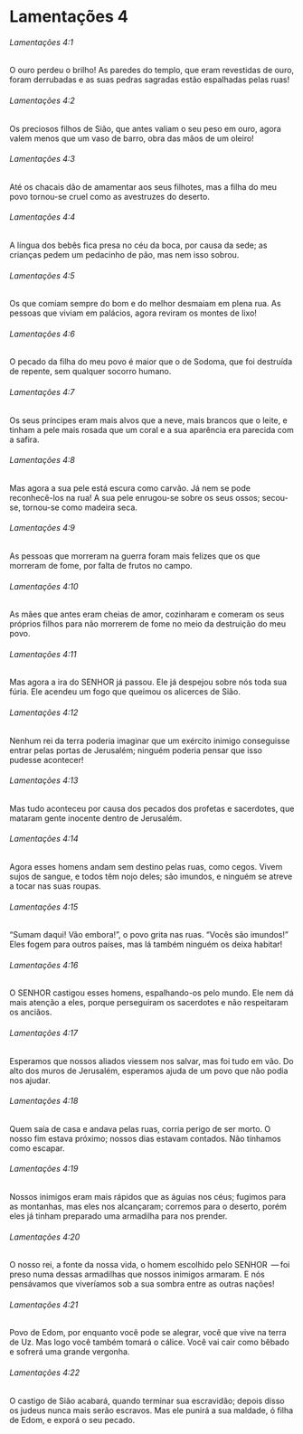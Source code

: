 # Lamentações 4

###### Lamentações 4:1

O ouro perdeu o brilho! As paredes do templo, que eram revestidas de ouro, foram derrubadas e as suas pedras sagradas estão espalhadas pelas ruas!

###### Lamentações 4:2

Os preciosos filhos de Sião, que antes valiam o seu peso em ouro, agora valem menos que um vaso de barro, obra das mãos de um oleiro!

###### Lamentações 4:3

Até os chacais dão de amamentar aos seus filhotes, mas a filha do meu povo tornou-se cruel como as avestruzes do deserto.

###### Lamentações 4:4

A língua dos bebês fica presa no céu da boca, por causa da sede; as crianças pedem um pedacinho de pão, mas nem isso sobrou.

###### Lamentações 4:5

Os que comiam sempre do bom e do melhor desmaiam em plena rua. As pessoas que viviam em palácios, agora reviram os montes de lixo!

###### Lamentações 4:6

O pecado da filha do meu povo é maior que o de Sodoma, que foi destruída de repente, sem qualquer socorro humano.

###### Lamentações 4:7

Os seus príncipes eram mais alvos que a neve, mais brancos que o leite, e tinham a pele mais rosada que um coral e a sua aparência era parecida com a safira.

###### Lamentações 4:8

Mas agora a sua pele está escura como carvão. Já nem se pode reconhecê-los na rua! A sua pele enrugou-se sobre os seus ossos; secou-se, tornou-se como madeira seca.

###### Lamentações 4:9

As pessoas que morreram na guerra foram mais felizes que os que morreram de fome, por falta de frutos no campo.

###### Lamentações 4:10

As mães que antes eram cheias de amor, cozinharam e comeram os seus próprios filhos para não morrerem de fome no meio da destruição do meu povo.

###### Lamentações 4:11

Mas agora a ira do SENHOR já passou. Ele já despejou sobre nós toda sua fúria. Ele acendeu um fogo que queimou os alicerces de Sião.

###### Lamentações 4:12

Nenhum rei da terra poderia imaginar que um exército inimigo conseguisse entrar pelas portas de Jerusalém; ninguém poderia pensar que isso pudesse acontecer!

###### Lamentações 4:13

Mas tudo aconteceu por causa dos pecados dos profetas e sacerdotes, que mataram gente inocente dentro de Jerusalém.

###### Lamentações 4:14

Agora esses homens andam sem destino pelas ruas, como cegos. Vivem sujos de sangue, e todos têm nojo deles; são imundos, e ninguém se atreve a tocar nas suas roupas.

###### Lamentações 4:15

“Sumam daqui! Vão embora!”, o povo grita nas ruas. “Vocês são imundos!” Eles fogem para outros países, mas lá também ninguém os deixa habitar!

###### Lamentações 4:16

O SENHOR castigou esses homens, espalhando-os pelo mundo. Ele nem dá mais atenção a eles, porque perseguiram os sacerdotes e não respeitaram os anciãos.

###### Lamentações 4:17

Esperamos que nossos aliados viessem nos salvar, mas foi tudo em vão. Do alto dos muros de Jerusalém, esperamos ajuda de um povo que não podia nos ajudar.

###### Lamentações 4:18

Quem saía de casa e andava pelas ruas, corria perigo de ser morto. O nosso fim estava próximo; nossos dias estavam contados. Não tínhamos como escapar.

###### Lamentações 4:19

Nossos inimigos eram mais rápidos que as águias nos céus; fugimos para as montanhas, mas eles nos alcançaram; corremos para o deserto, porém eles já tinham preparado uma armadilha para nos prender.

###### Lamentações 4:20

O nosso rei, a fonte da nossa vida, o homem escolhido pelo SENHOR  — foi preso numa dessas armadilhas que nossos inimigos armaram. E nós pensávamos que viveríamos sob a sua sombra entre as outras nações!

###### Lamentações 4:21

Povo de Edom, por enquanto você pode se alegrar, você que vive na terra de Uz. Mas logo você também tomará o cálice. Você vai cair como bêbado e sofrerá uma grande vergonha.

###### Lamentações 4:22

O castigo de Sião acabará, quando terminar sua escravidão; depois disso os judeus nunca mais serão escravos. Mas ele punirá a sua maldade, ó filha de Edom, e exporá o seu pecado.

